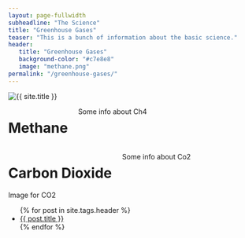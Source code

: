 ```yaml
---
layout: page-fullwidth
subheadline: "The Science"
title: "Greenhouse Gases"
teaser: "This is a bunch of information about the basic science."
header:
   title: "Greenhouse Gases"
   background-color: "#c7e8e8"
   image: "methane.png"
permalink: "/greenhouse-gases/"
---
```

<div class="row">
  <div class="small-6 columns">
    <img src="{{ site.urlimg }}/{{ page.header.image }}" alt="{{ site.title }}">
  </div>
  <div class="small-6 columns">
    <h1>Methane</h1>
    <p> Some info about Ch4 </p>
  </div><!-- /.small-12.columns -->
</div><!-- /.row -->

<div class="row">
  <div class="small-6 columns">
    <h1>Carbon Dioxide</h1>
    <p> Some info about Co2 </p>
  </div>
  <div class="small-6 columns">
    Image for CO2
  </div><!-- /.small-12.columns -->
</div><!-- /.row -->


<ul>
    {% for post in site.tags.header %}
    <li><a href="{{ site.url }}{{ site.baseurl }}{{ post.url }}">{{ post.title }}</a></li>
    {% endfor %}
</ul>
